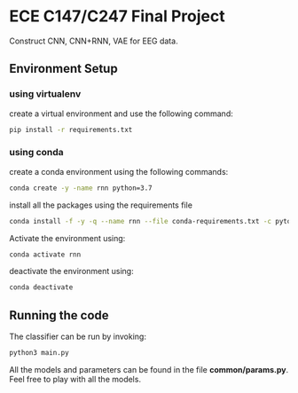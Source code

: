# ECE C147/C247 Final Project

Construct CNN, CNN+RNN, VAE for EEG data.

## Environment Setup

### using virtualenv

create a virtual environment and use the following command:

```bash
pip install -r requirements.txt
```

### using conda

create a conda environment using the following commands:

```bash
conda create -y -name rnn python=3.7
```

install all the packages using the requirements file

```bash
conda install -f -y -q --name rnn --file conda-requirements.txt -c pytorch
```

Activate the environment using:

```bash
conda activate rnn
```

deactivate the environment using:

```bash
conda deactivate
```

## Running the code

The classifier can be run by invoking:

```bash
python3 main.py
```

All the models and parameters can be found in the file **common/params.py**. Feel free to play with all the models.
